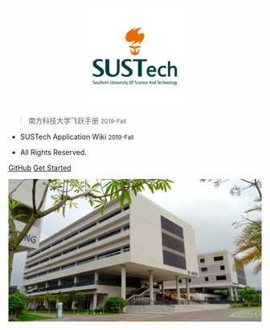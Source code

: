 <p align="center">
  <a href="https://sustech-application.github.io/2019-Fall">
    <img alt="docsify" src="src/_media/SUSTech_University_Logo.png" height="200">
  </a>
</p>

> <middle>南方科技大学飞跃手册</middle> <small>2019-Fall</small>

<!-- > SUSTech Application Wiki <small>2019-Fall</small> -->

- SUSTech Application Wiki <small>2019-Fall</small>

- All Rights Reserved.

[GitHub](https://https://github.com/SUSTech-Application/2019-Fall)
[Get Started](#南方科技大学飞跃手册-2019-Fall)

![](src/_media/bg.jpeg)
